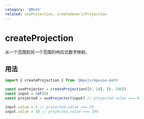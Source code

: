 ```yaml
---
category: '@Math'
related: useProjection, createGenericProjection
---
```


# createProjection

从一个范围到另一个范围的响应式数字映射。

## 用法

```ts
import { createProjection } from '@mpxjs/mpxuse-math'

const useProjector = createProjection([0, 10], [0, 100])
const input = ref(0)
const projected = useProjector(input) // projected.value === 0

input.value = 5 // projected.value === 50
input.value = 10 // projected.value === 100
```
